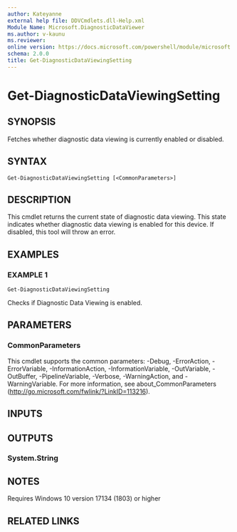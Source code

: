 ```yaml
---
author: Kateyanne
external help file: DDVCmdlets.dll-Help.xml
Module Name: Microsoft.DiagnosticDataViewer
ms.author: v-kaunu
ms.reviewer: 
online version: https://docs.microsoft.com/powershell/module/microsoft.diagnosticdataviewer/get-diagnosticdataviewingsetting?view=windowsserver2019-ps&wt.mc_id=ps-gethelp
schema: 2.0.0
title: Get-DiagnosticDataViewingSetting
---
```


# Get-DiagnosticDataViewingSetting

## SYNOPSIS
Fetches whether diagnostic data viewing is currently enabled or disabled.

## SYNTAX

```
Get-DiagnosticDataViewingSetting [<CommonParameters>]
```

## DESCRIPTION
This cmdlet returns the current state of diagnostic data viewing.
This state indicates whether diagnostic data viewing is enabled for this device.
If disabled, this tool will throw an error.

## EXAMPLES

### EXAMPLE 1
```
Get-DiagnosticDataViewingSetting
```

Checks if Diagnostic Data Viewing is enabled.

## PARAMETERS

### CommonParameters
This cmdlet supports the common parameters: -Debug, -ErrorAction, -ErrorVariable, -InformationAction, -InformationVariable, -OutVariable, -OutBuffer, -PipelineVariable, -Verbose, -WarningAction, and -WarningVariable. For more information, see about_CommonParameters (http://go.microsoft.com/fwlink/?LinkID=113216).

## INPUTS

## OUTPUTS

### System.String
## NOTES
Requires Windows 10 version 17134 (1803) or higher
## RELATED LINKS
